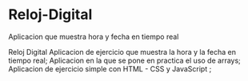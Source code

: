 # Reloj-Digital
Aplicacion que muestra hora y fecha en tiempo real

Reloj Digital
Aplicacion de ejercicio que muestra la hora y la fecha en tiempo real;
Aplicacion en la que se pone en practica el uso de arrays;
Aplicacion de ejercicio simple con HTML - CSS y JavaScript ;
